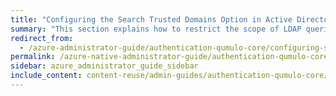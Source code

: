 ```yaml
---
title: "Configuring the Search Trusted Domains Option in Active Directory for a Qumulo Cluster"
summary: "This section explains how to restrict the scope of LDAP queries by using the Search Trusted Domains configuration option for a Qumulo cluster joined to an Active Directory (AD) domain."
redirect_from:
  - /azure-administrator-guide/authentication-qumulo-core/configuring-search-trusted-domains-active-directory.html
permalink: /azure-native-administrator-guide/authentication-qumulo-core/configuring-search-trusted-domains-active-directory.html
sidebar: azure_administrator_guide_sidebar
include_content: content-reuse/admin-guides/authentication-qumulo-core/configuring-search-trusted-domains-active-directory.md
---
```


